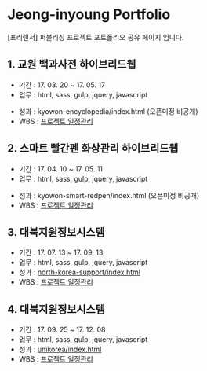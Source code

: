 # Jeong-inyoung Portfolio
[프리랜서] 퍼블리싱 프로젝트 포트폴리오 공유 페이지 입니다.


## 1. 교원 백과사전 하이브리드웹
- 기간 : 17. 03. 20 ~ 17. 05. 17
- 업무 : html, sass, gulp, jquery, javascript
<!-- - 성과 : [kyowon-encyclopedia/index.html](https://designens.github.io/kyowon-encyclopedia/index.html) -->
- 성과 : kyowon-encyclopedia/index.html (오픈미정 비공개)
- WBS : [프로젝트 일정관리](https://goo.gl/aKepDb)

## 2. 스마트 빨간펜 화상관리 하이브리드웹
- 기간 : 17. 04. 10 ~ 17. 05. 11
- 업무 : html, sass, gulp, jquery, javascript
<!-- - 성과 : [kyowon-smart-redpen/index.html](https://designens.github.io/kyowon-smart-redpen/index.html) -->
- 성과 : kyowon-smart-redpen/index.html (오픈미정 비공개)
- WBS : [프로젝트 일정관리](https://goo.gl/sqWnvM)

## 3. 대북지원정보시스템
- 기간 : 17. 07. 13 ~ 17. 09. 13
- 업무 : html, sass, gulp, jquery, javascript
- 성과 : [north-korea-support/index.html](https://designens.github.io/north-korea-support/index.html)
- WBS : [프로젝트 일정관리](https://goo.gl/JuVLNp)

## 4. 대북지원정보시스템
- 기간 : 17. 09. 25 ~ 17. 12. 08
- 업무 : html, sass, gulp, jquery, javascript
- 성과 : [unikorea/index.html](https://designens.github.io/unikorea/index.html)
- WBS : [프로젝트 일정관리](https://goo.gl/ZrCf7V)